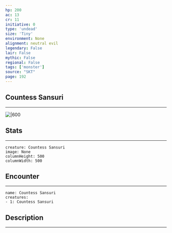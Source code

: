 ```yaml
---
hp: 200
ac: 13
cr: 11
initiative: 0
type: 'undead'    
size: 'Tiny'
environment: None
alignment: neutral evil
legendary: False
lair: False
mythic: False
regional: False
tags: ['monster']
source: "SKT"
page: 192
---
```


## Countess Sansuri
---

![|600](D:/Program%20Files/5e.tools/img/bestiary/SKT/Countess%20Sansuri.jpg)

## Stats
---

```statblock
creature: Countess Sansuri
image: None
columnHeight: 500
columnWidth: 500
```

## Encounter
---

```encounter-table
name: Countess Sansuri
creatures:
- 1: Countess Sansuri
```

## Description
---




